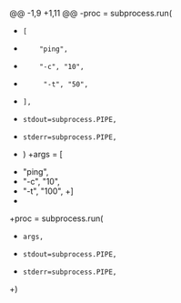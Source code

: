 @@ -1,9 +1,11 @@
-proc = subprocess.run(
-     [
-         "ping",
-         "-c", "10",
-          "-t", "50",
-     ],
-     stdout=subprocess.PIPE,
-     stderr=subprocess.PIPE,
- )
+args = [
+   "ping",
+   "-c", "10",
+   "-t", "100",
+]
+
+proc = subprocess.run(
+     args,
+     stdout=subprocess.PIPE,
+     stderr=subprocess.PIPE,
+)

